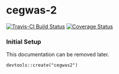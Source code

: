 # cegwas-2

[![Travis-CI Build Status](https://travis-ci.org/AndersenLab/cegwas-2.svg?branch=master)](https://travis-ci.org/AndersenLab/cegwas-2)
[![Coverage Status](https://img.shields.io/codecov/c/github/AndersenLab/cegwas-2/master.svg)](https://codecov.io/github/AndersenLab/cegwas-2?branch=master)

### Initial Setup

This documentation can be removed later.

```
devtools::create("cegwas2")
```